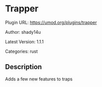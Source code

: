# Trapper

Plugin URL: https://umod.org/plugins/trapper

Author: shady14u

Latest Version: 1.1.1

Categories: rust

## Description

Adds a few new features to traps
